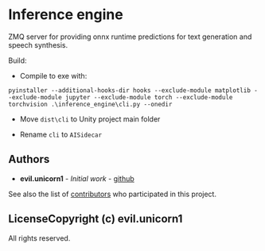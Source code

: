 # Inference engine

ZMQ server for providing onnx runtime predictions for text generation and speech synthesis.

Build:

- Compile to exe with:

`pyinstaller --additional-hooks-dir hooks --exclude-module matplotlib --exclude-module jupyter --exclude-module torch --exclude-module torchvision .\inference_engine\cli.py --onedir`

- Move `dist\cli` to Unity project main folder

- Rename `cli` to `AISidecar`

## Authors

- **evil.unicorn1** - _Initial work_ - [github](https://github.com/eublefar)

See also the list of [contributors](https://github.com/eublefar/inference_engine/contributors) who participated in this project.

## LicenseCopyright (c) evil.unicorn1

All rights reserved.
